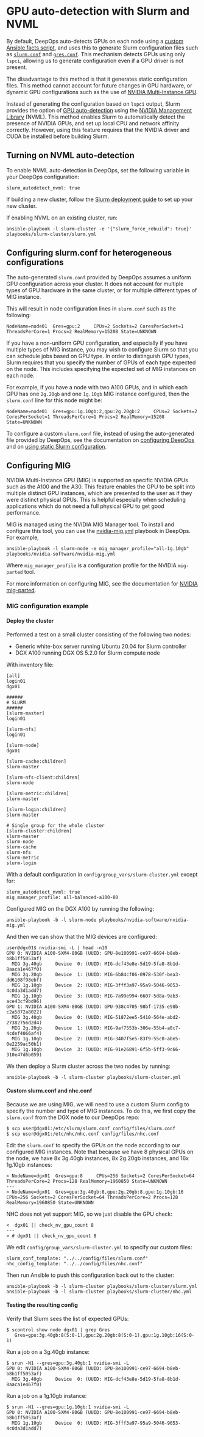 GPU auto-detection with Slurm and NVML
======================================

By default, DeepOps auto-detects GPUs on each node using a [custom Ansible facts script](https://github.com/NVIDIA/deepops/blob/72fe3a187ceb36c76febb64c0bab484cbae6a451/roles/facts/files/gpus.fact),
and uses this to generate Slurm configuration files such as [`slurm.conf`](https://slurm.schedmd.com/slurm.conf.html) and [`gres.conf`](https://slurm.schedmd.com/gres.conf.html).
This mechanism detects GPUs using only `lspci`, allowing us to generate configuration even if a GPU driver is not present.

The disadvantage to this method is that it generates static configuration files.
This method cannot account for future changes in GPU hardware,
or dynamic GPU configurations such as the use of [NVIDIA Multi-Instance GPU](https://www.nvidia.com/en-us/technologies/multi-instance-gpu/).

Instead of generating the configuration based on `lspci` output, Slurm provides the option of [GPU auto-detection](https://slurm.schedmd.com/gres.conf.html#OPT_AutoDetect)
using the [NVIDIA Management Library](https://developer.nvidia.com/nvidia-management-library-nvml) (NVML).
This method enables Slurm to automatically detect the presence of NVIDIA GPUs, and set up local CPU and network affinity correctly.
However, using this feature requires that the NVIDIA driver and CUDA be installed before building Slurm.


## Turning on NVML auto-detection

To enable NVML auto-detection in DeepOps, set the following variable in your DeepOps configuration:

```
slurm_autodetect_nvml: true
```

If building a new cluster, follow the [Slurm deployment guide](./README.md) to set up your new cluster.

If enabling NVML on an existing cluster, run:

```
ansible-playbook -l slurm-cluster -e '{"slurm_force_rebuild": true}' playbooks/slurm-cluster/slurm.yml
```


## Configuring slurm.conf for heterogeneous configurations

The auto-generated `slurm.conf` provided by DeepOps assumes a uniform GPU configuration across your cluster.
It does not account for multiple types of GPU hardware in the same cluster,
or for multiple different types of MIG instance.

This will result in node configuration lines in `slurm.conf` such as the following:

```
NodeName=node01  Gres=gpu:2     CPUs=2 Sockets=2 CoresPerSocket=1 ThreadsPerCore=1 Procs=2 RealMemory=15208 State=UNKNOWN
```

If you have a non-uniform GPU configuration, and especially if you have multiple types of MIG instance, you may wish to configure Slurm so that you can schedule jobs based on GPU type.
In order to distinguish GPU types, Slurm requires that you specify the number of GPUs of each type expected on the node.
This includes specifying the expected set of MIG instances on each node.

For example, if you have a node with two A100 GPUs, and in which each GPU has one `2g.20gb` and one `1g.10gb` MIG instance configured, then the `slurm.conf` line for this node might be:

```
NodeName=node01  Gres=gpu:1g.10gb:2,gpu:2g.20gb:2     CPUs=2 Sockets=2 CoresPerSocket=1 ThreadsPerCore=1 Procs=2 RealMemory=15208 State=UNKNOWN
```

To configure a custom `slurm.conf` file, instead of using the auto-generated file provided by DeepOps, see the documentation
on [configuring DeepOps](../deepops/configuration.md) and on [using static Slurm configuration](./large-deployments.md#manually-generate-static-files-for-cluster-wide-configuration).


## Configuring MIG

NVIDIA Multi-Instance GPU (MIG) is supported on specific NVIDIA GPUs such as the A100 and the A30.
This feature enables the GPU to be split into multiple distinct GPU instances, which are presented to the user as if they were distinct physical GPUs.
This is helpful especially when scheduling applications which do not need a full physical GPU to get good performance.

MIG is managed using the NVIDIA MIG Manager tool.
To install and configure this tool, you can use the [nvidia-mig.yml](../../playbooks/nvidia-software/nvidia-mig.yml) playbook in DeepOps.
For example,

```
ansible-playbook -l slurm-node -e mig_manager_profile="all-1g.10gb" playbooks/nvidia-software/nvidia-mig.yml
```

Where `mig_manager_profile` is a configuration profile for the NVIDIA `mig-parted` tool.

For more information on configuring MIG, see the documentation for [NVIDIA mig-parted](https://github.com/NVIDIA/mig-parted).

### MIG configuration example

#### Deploy the cluster

Performed a test on a small cluster consisting of the following two nodes:

- Generic white-box server running Ubuntu 20.04 for Slurm controller
- DGX A100 running DGX OS 5.2.0 for Slurm compute node

With inventory file:

```
[all]
login01
dgx01

######
# SLURM
######
[slurm-master]
login01

[slurm-nfs]
login01

[slurm-node]
dgx01

[slurm-cache:children]
slurm-master

[slurm-nfs-client:children]
slurm-node

[slurm-metric:children]
slurm-master

[slurm-login:children]
slurm-master

# Single group for the whole cluster
[slurm-cluster:children]
slurm-master
slurm-node
slurm-cache
slurm-nfs
slurm-metric
slurm-login
```

With a default configuration in `config/group_vars/slurm-cluster.yml` except for:

```
slurm_autodetect_nvml: true
mig_manager_profile: all-balanced-a100-80
```

Configured MIG on the DGX A100 by running the following:

```
ansible-playbook -b -l slurm-node playbooks/nvidia-software/nvidia-mig.yml
```

And then we can show that the MIG devices are configured:

```
user@dgx01$ nvidia-smi -L | head -n10
GPU 0: NVIDIA A100-SXM4-80GB (UUID: GPU-8e100991-ce97-6694-b8eb-b8b1ff5053af)
  MIG 3g.40gb     Device  0: (UUID: MIG-dcf43e8e-5d19-5fa8-8b1d-8aaca1e467f0)
  MIG 2g.20gb     Device  1: (UUID: MIG-6b84cf06-0978-530f-bea3-dd6108f98ebf)
  MIG 1g.10gb     Device  2: (UUID: MIG-3fff3a97-95a9-5046-9053-4c0da3d1add7)
  MIG 1g.10gb     Device  3: (UUID: MIG-7a99e994-6607-5d8a-9ab3-ace43cf9bd96)
GPU 1: NVIDIA A100-SXM4-80GB (UUID: GPU-938c4705-98bf-1735-e98b-c2a5872a8022)
  MIG 3g.40gb     Device  0: (UUID: MIG-51872ee5-5410-564e-abd2-27382756d2d4)
  MIG 2g.20gb     Device  1: (UUID: MIG-9af7553b-306e-55b4-a8c7-4cdef4066af4)
  MIG 1g.10gb     Device  2: (UUID: MIG-3407f5e5-83f9-55c0-abe5-0e2259ac50b1)
  MIG 1g.10gb     Device  3: (UUID: MIG-91e26891-6f5b-5ff3-9c66-310e47d6b059)
```

We then deploy a Slurm cluster across the two nodes by running:

```
ansible-playbook -b -l slurm-cluster playbooks/slurm-cluster.yml
```

#### Custom slurm.conf and nhc.conf

Because we are using MIG, we will need to use a custom Slurm config to specify the number and type of MIG instances. To do this, we first copy the `slurm.conf` from the DGX node to our DeepOps repo:

```
$ scp user@dgx01:/etc/slurm/slurm.conf config/files/slurm.conf
$ scp user@dgx01:/etc/nhc/nhc.conf config/files/nhc.conf
```

Edit the `slurm.conf` to specify the GPUs on the node according to our configured MIG instances. Note that because we have 8 physical GPUs on the node, we have 8x 3g.40gb instances, 8x 2g.20gb instances, and 16x 1g.10gb instances:

```
< NodeName=dgx01  Gres=gpu:8     CPUs=256 Sockets=2 CoresPerSocket=64 ThreadsPerCore=2 Procs=128 RealMemory=1960850 State=UNKNOWN
---
> NodeName=dgx01  Gres=gpu:3g.40gb:8,gpu:2g.20gb:8,gpu:1g.10gb:16  CPUs=256 Sockets=2 CoresPerSocket=64 ThreadsPerCore=2 Procs=128 RealMemory=1960850 State=UNKNOWN
```

NHC does not yet support MIG, so we just disable the GPU check:

```
<  dgx01 || check_nv_gpu_count 8
---
> # dgx01 || check_nv_gpu_count 8
```

We edit `config/group_vars/slurm-cluster.yml` to specify our custom files:

```
slurm_conf_template: "../../config/files/slurm.conf"
nhc_config_template: "../../config/files/nhc.conf"
```

Then run Ansible to push this configuration back out to the cluster:

```
ansible-playbook -b -l slurm-cluster playbooks/slurm-cluster/slurm.yml
ansible-playbook -b -l slurm-cluster playbooks/slurm-cluster/nhc.yml
```

#### Testing the resulting config

Verify that Slurm sees the list of expected GPUs:

```
$ scontrol show node dgx01 | grep Gres
   Gres=gpu:3g.40gb:8(S:0-1),gpu:2g.20gb:8(S:0-1),gpu:1g.10gb:16(S:0-1)
```

Run a job on a 3g.40gb instance:

```
$ srun -N1 --gres=gpu:3g.40gb:1 nvidia-smi -L
GPU 0: NVIDIA A100-SXM4-80GB (UUID: GPU-8e100991-ce97-6694-b8eb-b8b1ff5053af)
  MIG 3g.40gb     Device  0: (UUID: MIG-dcf43e8e-5d19-5fa8-8b1d-8aaca1e467f0)
```

Run a job on a 1g.10gb instance:

```
$ srun -N1 --gres=gpu:1g.10gb:1 nvidia-smi -L
GPU 0: NVIDIA A100-SXM4-80GB (UUID: GPU-8e100991-ce97-6694-b8eb-b8b1ff5053af)
  MIG 1g.10gb     Device  0: (UUID: MIG-3fff3a97-95a9-5046-9053-4c0da3d1add7)
```
